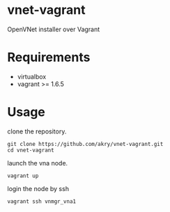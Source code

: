 vnet-vagrant
============

OpenVNet installer over Vagrant

Requirements
============

* virtualbox
* vagrant >= 1.6.5

Usage
=====

clone the repository.

```
git clone https://github.com/akry/vnet-vagrant.git
cd vnet-vagrant
```

launch the vna node.

```
vagrant up
```

login the node by ssh

```
vagrant ssh vnmgr_vna1
```
